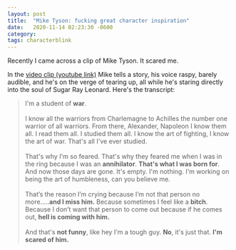 ```yaml
---
layout: post
title:  "Mike Tyson: fucking great character inspiration"
date:   2020-11-14 02:23:30 -0600
category: 
tags: characterblink
---
```

Recently I came across a clip of Mike Tyson. It scared me.

In the [video clip (youtube link)](https://www.youtube.com/watch?v=SqsQrcVCB-0) Mike tells a story, his voice raspy, barely audible, and he's on the verge of tearing up, all while he's staring directly into the soul of Sugar Ray Leonard. Here's the transcript:

>I'm a student of **war**. <br><br> I know all the warriors from Charlemagne to Achilles the number one warrior of all warriors. From there, Alexander, Napoleon I know them all. I read them all. I studied them all. I know the art of fighting, I know the art of war. That's all I've ever studied. <br><br> That's why I'm so feared. That's why they feared me when I was in the ring because I was an **annihilator**. **That's what I was born for**. And now those days are gone. It's empty. I'm nothing. I'm working on being the art of humbleness, can you believe me. <br><br> That’s the reason I’m crying because I’m not that person no more.....**and I miss him.** Because sometimes I feel like a **bitch**. Because I don’t want that person to come out because if he comes out, **hell is coming with him.** <br><br> And that's **not funny**, like hey I'm a tough guy. **No**, it's just that. **I'm scared of him.**